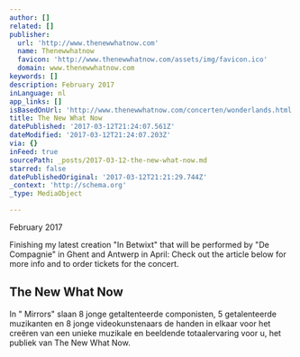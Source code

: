 ```yaml
---
author: []
related: []
publisher:
  url: 'http://www.thenewwhatnow.com'
  name: Thenewwhatnow
  favicon: 'http://www.thenewwhatnow.com/assets/img/favicon.ico'
  domain: www.thenewwhatnow.com
keywords: []
description: February 2017
inLanguage: nl
app_links: []
isBasedOnUrl: 'http://www.thenewwhatnow.com/concerten/wonderlands.html'
title: The New What Now
datePublished: '2017-03-12T21:24:07.561Z'
dateModified: '2017-03-12T21:24:07.203Z'
via: {}
inFeed: true
sourcePath: _posts/2017-03-12-the-new-what-now.md
starred: false
datePublishedOriginal: '2017-03-12T21:21:29.744Z'
_context: 'http://schema.org'
_type: MediaObject

---
```

February 2017

Finishing my latest creation "In Betwixt" that will be performed by "De Compagnie" in Ghent and Antwerp in April: Check out the article below for more info and to order tickets for the concert.

<article style=""><h1>The New What Now</h1><p>In " Mirrors" slaan 8 jonge getaltenteerde componisten, 5 getalenteerde muzikanten en 8 jonge videokunstenaars de handen in elkaar voor het creëren van een unieke muzikale en beeldende totaalervaring voor u, het publiek van The New What Now.</p></article>